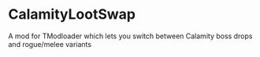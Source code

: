 # CalamityLootSwap
A mod for TModloader which lets you switch between Calamity boss drops and rogue/melee variants
